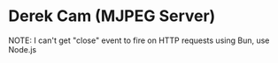 # Derek Cam (MJPEG Server)
NOTE: I can't get "close" event to fire on HTTP requests using Bun, use Node.js